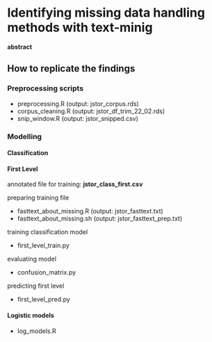 # Identifying missing data handling methods with text-minig
__abstract__

## How to replicate the findings

### Preprocessing scripts
- preprocessing.R (output: jstor\_corpus.rds)
- corpus_cleaning.R (output: jstor\_df\_trim\_22\_02.rds)
- snip_window.R (output: jstor\_snipped.csv)

### Modelling
#### Classification
#### __First Level__
annotated file for training: __jstor\_class\_first.csv__

preparing training file
- fasttext\_about_missing.R (output: jstor\_fasttext.txt)
- fasttext_about_missing.sh (output: jstor\_fasttext\_prep.txt)

training classification model
- first\_level\_train.py

evaluating model
- confusion\_matrix.py

predicting first level
- first\_level\_pred.py


#### Logistic models
- log\_models.R
